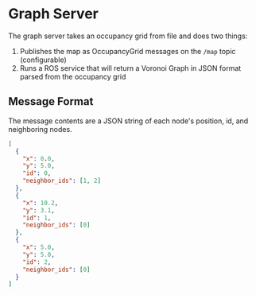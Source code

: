 # Graph Server

The graph server takes an occupancy grid from file and does two things:

1. Publishes the map as OccupancyGrid messages on the `/map` topic (configurable)
2. Runs a ROS service that will return a Voronoi Graph in JSON format parsed from the occupancy grid

## Message Format

The message contents are a JSON string of each node's position, id, and neighboring nodes.
```json
[
  {
    "x": 0.0,
    "y": 5.0,
    "id": 0,
    "neighbor_ids": [1, 2]
  },
  { 
    "x": 10.2,
    "y": 3.1,
    "id": 1,
    "neighbor_ids": [0]
  },
  { 
    "x": 5.0,
    "y": 5.0,
    "id": 2,
    "neighbor_ids": [0]
  }
]
```

